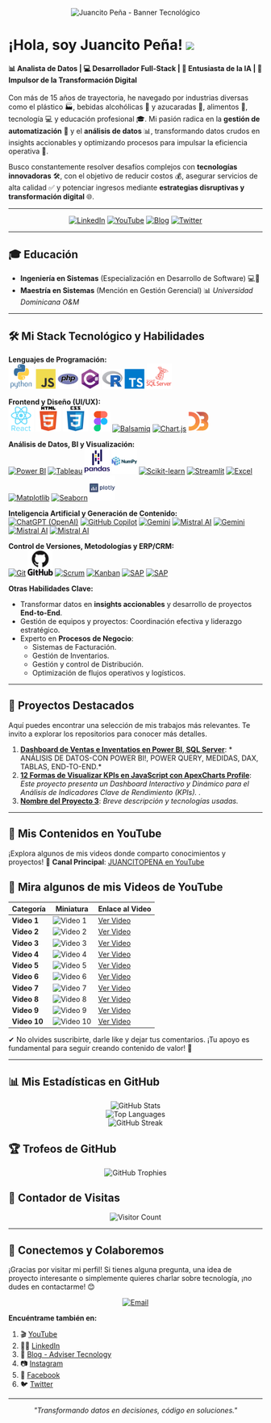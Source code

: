 <p align="center">
  <img src="[URL_DEL_BANNER_AQUI]" alt="Juancito Peña - Banner Tecnológico" width="800"/>
</p>

# ¡Hola, soy Juancito Peña! <img src="https://media.giphy.com/media/hvRJCLFzcasrR4ia7z/giphy.gif" width="30px">

#### 📊 Analista de Datos | 💻 Desarrollador Full-Stack | 🤖 Entusiasta de la IA | 🚀 Impulsor de la Transformación Digital

Con más de 15 años de trayectoria, he navegado por industrias diversas como el plástico 🏭, bebidas alcohólicas 🍷 y azucaradas 🥤, alimentos 🍴, tecnología 💻 y educación profesional 🎓. Mi pasión radica en la **gestión de automatización** 🤖 y el **análisis de datos** 📊, transformando datos crudos en insights accionables y optimizando procesos para impulsar la eficiencia operativa 🚀.

Busco constantemente resolver desafíos complejos con **tecnologías innovadoras** 🛠️, con el objetivo de reducir costos 💰, asegurar servicios de alta calidad ✅ y potenciar ingresos mediante **estrategias disruptivas y transformación digital** 🌐.

---

<p align="center">
  <a href="https://www.linkedin.com/in/juancitope%C3%B1a/" target="_blank"><img src="https://img.shields.io/badge/LinkedIn-0077B5?style=for-the-badge&logo=linkedin&logoColor=white" alt="LinkedIn"></a>
  <a href="https://www.youtube.com/@JuancitoPenaV" target="_blank"><img src="https://img.shields.io/badge/YouTube-FF0000?style=for-the-badge&logo=youtube&logoColor=white" alt="YouTube"></a>
  <a href="https://advisertecnology.com/" target="_blank"><img src="https://img.shields.io/badge/Mi%20Blog-00C4FF?style=for-the-badge&logo=wordpress&logoColor=white" alt="Blog"></a>
  <a href="https://twitter.com/JuancitoPenaV" target="_blank"><img src="https://img.shields.io/badge/Twitter-1DA1F2?style=for-the-badge&logo=twitter&logoColor=white" alt="Twitter"></a>
</p>

---

## 🎓 Educación

-   **Ingeniería en Sistemas** (Especialización en Desarrollo de Software) 💻💾
-   **Maestría en Sistemas** (Mención en Gestión Gerencial) 📊
    *Universidad Dominicana O&M*

---
## 🛠️ Mi Stack Tecnológico y Habilidades

<p align="left">
  <strong>Lenguajes de Programación:</strong><br>
  <a href="https://www.python.org" target="_blank" rel="noreferrer"><img src="https://raw.githubusercontent.com/devicons/devicon/master/icons/python/python-original-wordmark.svg" alt="Python" width="50" height="50"/></a>
  <a href="https://developer.mozilla.org/en-US/docs/Web/JavaScript" target="_blank" rel="noreferrer"><img src="https://raw.githubusercontent.com/devicons/devicon/master/icons/javascript/javascript-original.svg" alt="JavaScript" width="40" height="40"/></a>
  <a href="https://www.php.net" target="_blank" rel="noreferrer"><img src="https://raw.githubusercontent.com/devicons/devicon/master/icons/php/php-original.svg" alt="PHP" width="40" height="40"/></a>
  <a href="https://learn.microsoft.com/en-us/dotnet/csharp/" target="_blank" rel="noreferrer"><img src="https://raw.githubusercontent.com/devicons/devicon/master/icons/csharp/csharp-original.svg" alt="C#" width="40" height="40"/></a>
  <a href="https://www.r-project.org/" target="_blank" rel="noreferrer"><img src="https://raw.githubusercontent.com/devicons/devicon/master/icons/r/r-original.svg" alt="R" width="40" height="40"/></a>
  <a href="https://www.typescriptlang.org/" target="_blank" rel="noreferrer"><img src="https://raw.githubusercontent.com/devicons/devicon/master/icons/typescript/typescript-original.svg" alt="TypeScript" width="40" height="40"/></a>
  <a href="https://www.microsoft.com/en-us/sql-server" target="_blank" rel="noreferrer"><img src="https://raw.githubusercontent.com/devicons/devicon/master/icons/microsoftsqlserver/microsoftsqlserver-plain-wordmark.svg" alt="SQL" width="50" height="50"/></a>
</p>

<p align="left">
  <strong>Frontend y Diseño (UI/UX):</strong><br>
  <a href="https://reactjs.org/" target="_blank" rel="noreferrer"><img src="https://raw.githubusercontent.com/devicons/devicon/master/icons/react/react-original-wordmark.svg" alt="React" width="50" height="50"/></a>
  <a href="https://www.w3.org/html/" target="_blank" rel="noreferrer"><img src="https://raw.githubusercontent.com/devicons/devicon/master/icons/html5/html5-original-wordmark.svg" alt="HTML5" width="50" height="50"/></a>
  <a href="https://www.w3schools.com/css/" target="_blank" rel="noreferrer"><img src="https://raw.githubusercontent.com/devicons/devicon/master/icons/css3/css3-original-wordmark.svg" alt="CSS3" width="50" height="50"/></a>
  <a href="https://www.figma.com/" target="_blank" rel="noreferrer"><img src="https://raw.githubusercontent.com/devicons/devicon/master/icons/figma/figma-original.svg" alt="Figma" width="40" height="40"/></a>
  <a href="https://balsamiq.com/" target="_blank" rel="noreferrer"><img src="https://e7.pngegg.com/pngimages/751/650/png-clipart-balsamiq-website-wireframe-mockup-computer-icons-logo-prototype-white-user-interface-design-thumbnail.png" alt="Balsamiq" width="45" height="45"/></a>
  <a href="https://www.chartjs.org" target="_blank" rel="noreferrer"><img src="https://www.chartjs.org/media/logo-title.svg" alt="Chart.js" width="40" height="40"/></a>
  <a href="https://d3js.org/" target="_blank" rel="noreferrer"><img src="https://raw.githubusercontent.com/devicons/devicon/master/icons/d3js/d3js-original.svg" alt="D3.js" width="40" height="40"/></a>
</p>

<p align="left">
  <strong>Análisis de Datos, BI y Visualización:</strong><br>
  <a href="https://powerbi.microsoft.com/" target="_blank" rel="noreferrer"><img src="https://upload.wikimedia.org/wikipedia/commons/thumb/c/cf/New_Power_BI_Logo.svg/630px-New_Power_BI_Logo.svg.png" alt="Power BI" width="40" height="40"/></a>
  <a href="https://www.tableau.com/" target="_blank" rel="noreferrer"><img src="https://logos-world.net/wp-content/uploads/2021/10/Tableau-Symbol.png" alt="Tableau" width="40" height="40"/></a>
  <a href="https://pandas.pydata.org/" target="_blank" rel="noreferrer"><img src="https://raw.githubusercontent.com/devicons/devicon/master/icons/pandas/pandas-original-wordmark.svg" alt="Pandas" width="50" height="50"/></a>
  <a href="https://numpy.org/" target="_blank" rel="noreferrer"><img src="https://raw.githubusercontent.com/devicons/devicon/master/icons/numpy/numpy-original-wordmark.svg" alt="NumPy" width="50" height="50"/></a>
  <a href="https://scikit-learn.org/" target="_blank" rel="noreferrer"><img src="https://upload.wikimedia.org/wikipedia/commons/thumb/0/05/Scikit_learn_logo_small.svg/100px-Scikit_learn_logo_small.svg.png" alt="Scikit-learn" width="40" height="40"/></a>
  <a href="https://streamlit.io/" target="_blank" rel="noreferrer"><img src="https://streamlit.io/images/brand/streamlit-logo-primary-colormark-darktext.svg" alt="Streamlit" width="50" height="50"/></a>
  <a href="https://www.microsoft.com/en-us/microsoft-365/excel" target="_blank" rel="noreferrer"><img src="https://img.icons8.com/color/48/000000/ms-excel.png" alt="Excel" width="40" height="40"/></a>
  <a href="https://matplotlib.org/" target="_blank" rel="noreferrer"><img src="https://upload.wikimedia.org/wikipedia/commons/thumb/8/84/Matplotlib_icon.svg/2048px-Matplotlib_icon.svg.png" alt="Matplotlib" width="40" height="40"/></a>
  <a href="https://seaborn.pydata.org/" target="_blank" rel="noreferrer"><img src="https://seaborn.pydata.org/_images/logo-wide-lightbg.svg" alt="Seaborn" width="50" height="50"/></a>
  <a href="https://plotly.com/" target="_blank" rel="noreferrer"><img src="https://raw.githubusercontent.com/devicons/devicon/master/icons/plotly/plotly-original-wordmark.svg" alt="Plotly" width="50" height="50"/></a>
</p>

<p align="left">
  <strong>Inteligencia Artificial y Generación de Contenido:</strong><br>
  <a href="https://openai.com/chatgpt/" target="_blank" rel="noreferrer"><img src="https://upload.wikimedia.org/wikipedia/commons/thumb/e/ef/ChatGPT-Logo.svg/1024px-ChatGPT-Logo.svg.png" alt="ChatGPT (OpenAI)" width="40" height="40"/></a>
  <a href="https://github.com/features/copilot" target="_blank" rel="noreferrer"><img src="https://brandlogos.net/wp-content/uploads/2023/09/microsoft_copilot-logo_brandlogos.net_zaqzr.png" alt="GitHub Copilot" width="40" height="40"/></a>
  <a href="https://gemini.google.com/" target="_blank" rel="noreferrer"><img src="https://upload.wikimedia.org/wikipedia/commons/thumb/8/8a/Google_Gemini_logo.svg/2560px-Google_Gemini_logo.svg.png" alt="Gemini" width="100" height="40"/></a>
  <a href="https://mistral.ai/" target="_blank" rel="noreferrer"><img src="https://www.3ds.com/assets/invest/2024-06/logo-mistral.png" alt="Mistral AI" width="100" height="45"/></a>
  <a href="https://grok.com/" target="_blank" rel="noreferrer"><img src="https://1000logos.net/wp-content/uploads/2025/02/Grok-Logo.png" alt="Gemini" width="80" height="40"/></a>
  <a href="https://chat.deepseek.com/" target="_blank" rel="noreferrer"><img src="https://upload.wikimedia.org/wikipedia/commons/thumb/e/ec/DeepSeek_logo.svg/2560px-DeepSeek_logo.svg.png" alt="Mistral AI" width="130" height="50"/></a>
  <a href="https://chat.qwen.ai/" target="_blank" rel="noreferrer"><img src="https://assets.alicdn.com/g/qwenweb/qwen-webui-fe/0.0.107/static/qwen_icon_move_light_180.png" alt="Mistral AI" width="45" height="45"/></a>

</p>

<p align="left">
  <strong>Control de Versiones, Metodologías y ERP/CRM:</strong><br>
  <a href="https://git-scm.com/" target="_blank" rel="noreferrer"><img src="https://www.vectorlogo.zone/logos/git-scm/git-scm-icon.svg" alt="Git" width="40" height="40"/></a>
  <a href="https://github.com/" target="_blank" rel="noreferrer"><img src="https://raw.githubusercontent.com/devicons/devicon/master/icons/github/github-original-wordmark.svg" alt="GitHub" width="50" height="50"/></a>
  <a href="https://www.scrum.org/" target="_blank" rel="noreferrer"><img src="https://www.tectrain.at/uploads/Herstellerkat_Scrum.png" alt="Scrum" width="40" height="40"/></a>
  <a href="https://kanbanize.com/kanban-resources/what-is-kanban" target="_blank" rel="noreferrer"><img src="https://smartway.es/wp-content/uploads/2024/03/mapa-kanban.jpg" alt="Kanban" width="60" height="60"/></a>
  <a href="https://www.sap.com/products/hana.html" target="_blank" rel="noreferrer"><img src="https://www.pipelinersales.com/wp-content/uploads/2018/09/s-sap-erp.png" alt="SAP" width="100" height="45"/></a>
   <a href="https://itsoluclick.com/" target="_blank" rel="noreferrer"><img src="https://www.mobile-seller.com/mbs/wp-content/uploads/2015/09/mseller-logo-dark.png" alt="SAP" width="100" height="45"/></a>

</p>

**Otras Habilidades Clave:**
-   Transformar datos en **insights accionables** y desarrollo de proyectos **End-to-End**.
-   Gestión de equipos y proyectos: Coordinación efectiva y liderazgo estratégico.
-   Experto en **Procesos de Negocio**:
    -   Sistemas de Facturación.
    -   Gestión de Inventarios.
    -   Gestión y control de Distribución.
    -   Optimización de flujos operativos y logísticos.
---

## 🚀 Proyectos Destacados

<!-- ANCLA TUS MEJORES REPOSITORIOS Y LISTALOS AQUÍ -->
<!-- Ejemplo de cómo listar un proyecto:
### 🥇 [Nombre del Proyecto 1](URL_AL_REPOSITORIO_1)
<p>
  <img align="right" width="200" src="URL_A_UNA_IMAGEN_O_GIF_DEL_PROYECTO_1" alt="Demo Proyecto 1">
  Breve descripción del proyecto: qué problema resuelve, cuál fue tu contribución principal.
  <br><br>
  ✨ **Tecnologías Clave:** Python, Streamlit, Pandas, API XYZ
</p>
<br clear="both"/> 

### 🥈 [Nombre del Proyecto 2](URL_AL_REPOSITORIO_2)
<p>
  <img align="right" width="200" src="URL_A_UNA_IMAGEN_O_GIF_DEL_PROYECTO_2" alt="Demo Proyecto 2">
  Descripción...
  <br><br>
  ✨ **Tecnologías Clave:** React, Node.js, MongoDB, Firebase
</p>
<br clear="both"/>
-->

Aquí puedes encontrar una selección de mis trabajos más relevantes. Te invito a explorar los repositorios para conocer más detalles.
1.  **[Dashboard de Ventas e Inventatios en Power BI, SQL Server](https://app.powerbi.com/view?r=eyJrIjoiNjVhYTY2ODYtNGJmNS00NWQ0LWFjNzEtMjQyOTQ5YTRiODYyIiwidCI6IjMwOTE4NjllLTFiNWMtNDlhNy1iZWQwLTA1ODJiMjBlYzg0NSIsImMiOjJ9)**: * ANÁLISIS DE DATOS-CON POWER BI!, POWER QUERY, MEDIDAS, DAX, TABLAS, END-TO-END.*
2.  **[12 Formas de Visualizar KPIs en JavaScript con ApexCharts Profile]([URL_AL_REPOSITORIO_2](https://dashboard-12-formas-de-vusualizar-k.vercel.app/))**: *Este proyecto presenta un Dashboard Interactivo y Dinámico para el Análisis de Indicadores Clave de Rendimiento (KPIs). .*
3.  **[Nombre del Proyecto 3](URL_AL_REPOSITORIO_3)**: *Breve descripción y tecnologías usadas.*

---

## 🎥 Mis Contenidos en YouTube

¡Explora algunos de mis videos donde comparto conocimientos y proyectos!
🔗 **Canal Principal**: [JUANCITOPENA en YouTube](https://www.youtube.com/channel/UCSob-3E5z4IHtMF5B4bN-FA)


## 🎥 Mira algunos de mis Videos de YouTube

| Categoría              | Miniatura                                          | Enlace al Video                                    |
|------------------------|----------------------------------------------------|---------------------------------------------------|
| **Video 1**             | ![Video 1](https://img.youtube.com/vi/gW80fB4oMic/0.jpg) | [Ver Video](https://www.youtube.com/watch?v=gW80fB4oMic) |
| **Video 2**             | ![Video 2](https://img.youtube.com/vi/Xg7LF4TpY-c/0.jpg) | [Ver Video](https://www.youtube.com/watch?v=Xg7LF4TpY-c) |
| **Video 3**             | ![Video 3](https://img.youtube.com/vi/i1Fs0Ufeboc/0.jpg) | [Ver Video](https://www.youtube.com/watch?v=i1Fs0Ufeboc) |
| **Video 4**             | ![Video 4](https://img.youtube.com/vi/kqwxlIPkx0s/0.jpg) | [Ver Video](https://www.youtube.com/watch?v=kqwxlIPkx0s) |
| **Video 5**             | ![Video 5](https://img.youtube.com/vi/i_Iclo6_djg/0.jpg) | [Ver Video](https://www.youtube.com/watch?v=i_Iclo6_djg) |
| **Video 6**             | ![Video 6](https://img.youtube.com/vi/Ezj9aN2xD7w/0.jpg) | [Ver Video](https://www.youtube.com/watch?v=Ezj9aN2xD7w) |
| **Video 7**             | ![Video 7](https://img.youtube.com/vi/zDaLS3hrZE0/0.jpg) | [Ver Video](https://www.youtube.com/watch?v=zDaLS3hrZE0) |
| **Video 8**             | ![Video 8](https://img.youtube.com/vi/jbecZXNd8H4/0.jpg) | [Ver Video](https://www.youtube.com/watch?v=jbecZXNd8H4) |
| **Video 9**             | ![Video 9](https://img.youtube.com/vi/FScAZ5NIqSM/0.jpg) | [Ver Video](https://www.youtube.com/watch?v=FScAZ5NIqSM) |
| **Video 10**            | ![Video 10](https://img.youtube.com/vi/9vS8B0uZw_A/0.jpg) | [Ver Video](https://www.youtube.com/watch?v=9vS8B0uZw_A) |
✔ No olvides suscribirte, darle like y dejar tus comentarios. ¡Tu apoyo es fundamental para seguir creando contenido de valor! 💚

---

## 📊 Mis Estadísticas en GitHub

<p align="center">
  <img src="https://github-readme-stats.vercel.app/api?username=JUANCITOPENA&show_icons=true&theme=dark&count_private=true&hide_border=true" alt="GitHub Stats" style="max-width:100%;"/>
  <br>
  <img src="https://github-readme-stats.vercel.app/api/top-langs/?username=JUANCITOPENA&layout=compact&theme=dark&langs_count=10&hide_border=true" alt="Top Languages" style="max-width:100%;"/>
  <br>
  <img src="https://github-readme-streak-stats.herokuapp.com/?user=JUANCITOPENA&theme=dark&border_radius=5&hide_border=true" alt="GitHub Streak" style="max-width:100%;"/>
</p>

## 🏆 Trofeos de GitHub

<p align="center">
  <img src="https://github-profile-trophy.vercel.app/?username=JUANCITOPENA&theme=dracula&no-frame=true&no-bg=true&margin-w=15&margin-h=15" alt="GitHub Trophies" style="max-width:100%;"/>
</p>

## 👀 Contador de Visitas

<p align="center">
  <img src="https://profile-counter.glitch.me/JUANCITOPENA/count.svg" alt="Visitor Count"/>
</p>

---

## 🤝 Conectemos y Colaboremos

¡Gracias por visitar mi perfil! Si tienes alguna pregunta, una idea de proyecto interesante o simplemente quieres charlar sobre tecnología, ¡no dudes en contactarme! 😊

<p align="center">
  <a href="mailto:TU_CORREO_ELECTRONICO@ejemplo.com"><img src="https://img.shields.io/badge/Envíame%20un%20correo-D14836?style=for-the-badge&logo=gmail&logoColor=white" alt="Email"></a>
</p>

**Encuéntrame también en:**
1.  🎬 [YouTube](https://www.youtube.com/@JuancitoPenaV)
2.  👨‍💼 [LinkedIn](https://www.linkedin.com/in/juancitope%C3%B1a/)
3.  📰 [Blog - Adviser Tecnology](https://advisertecnology.com/)
4.  📷 [Instagram](https://www.instagram.com/juancito.pena.v/)
5.  📑 [Facebook](https://www.facebook.com/juancito.p.v)
6.  🐦 [Twitter](https://twitter.com/JuancitoPenaV)

---
<p align="center">
  <em>"Transformando datos en decisiones, código en soluciones."</em>
</p>
